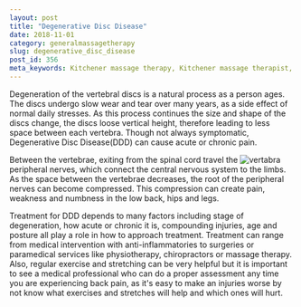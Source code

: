 ```yaml
---
layout: post
title: "Degenerative Disc Disease"
date: 2018-11-01
category: generalmassagetherapy
slug: degenerative_disc_disease
post_id: 356
meta_keywords: Kitchener massage therapy, Kitchener massage therapist, massage therapist Kitchener , massage therapy Kitchener, Kitchener registered massage therapy, Kitchener registered massage therapist, registered massage therapist Kitchener , registered massage therapy Kitchener, Deep tissue massage, massage, sports massage, Kitchener sports massage, massage therapy, massage therapist, registered massage therapist, registered massage therapy,
---
```

<p>Degeneration of the vertebral discs is a natural process as a person ages. The discs undergo slow wear and tear over many years, as a side effect of normal daily stresses. As this process continues the size and shape of the discs change, the discs loose vertical height, therefore leading to less space between each vertebra. Though not always symptomatic, Degenerative Disc Disease(DDD) can cause acute or chronic pain.</p>

<p>Between the vertebrae, exiting from the spinal cord travel the <img class="fleft rightmargin-sm leftmargin-sm" alt="vertabra" src="{{site.url}}/assets/images/vertabra.png"/>peripheral nerves, which connect the central nervous system to the limbs. As the space between the vertebrae decreases, the root of the peripheral nerves can become compressed. This compression can create pain, weakness and numbness in the low back, hips and legs.</p>

<p>Treatment for DDD depends to many factors including stage of degeneration, how acute or chronic it is, compounding injuries, age and posture all play a role in how to approach treatment. Treatment can range from medical intervention with anti-inflammatories to surgeries or paramedical services like physiotherapy, chiropractors or massage therapy. Also, regular exercise and stretching can be very helpful but it is important to see a medical professional who can do a proper assessment any time you are experiencing back pain, as it's easy to make an injuries worse by not know what exercises and stretches will help and which ones will hurt.</p>

